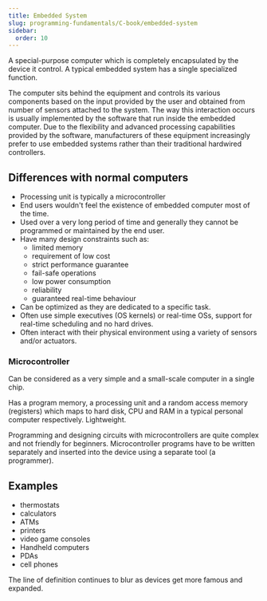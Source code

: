 ```yaml
---
title: Embedded System
slug: programming-fundamentals/C-book/embedded-system
sidebar:
  order: 10
---
```


A special-purpose computer which is completely encapsulated by the device it
control. A typical embedded system has a single specialized function.

The computer sits behind the equipment and controls its various components based
on the input provided by the user and obtained from number of sensors attached
to the system. The way this interaction occurs is usually implemented by the
software that run inside the embedded computer. Due to the flexibility and
advanced processing capabilities provided by the software, manufacturers of
these equipment increasingly prefer to use embedded systems rather than their
traditional hardwired controllers.

## Differences with normal computers

- Processing unit is typically a microcontroller
- End users wouldn't feel the existence of embedded computer most of the time.
- Used over a very long period of time and generally they cannot be programmed
  or maintained by the end user.
- Have many design constraints such as:
  - limited memory
  - requirement of low cost
  - strict performance guarantee
  - fail-safe operations
  - low power consumption
  - reliability
  - guaranteed real-time behaviour
- Can be optimized as they are dedicated to a specific task.
- Often use simple executives (OS kernels) or real-time OSs, support for
  real-time scheduling and no hard drives.
- Often interact with their physical environment using a variety of sensors
  and/or actuators.

### Microcontroller

Can be considered as a very simple and a small-scale computer in a single chip.

Has a program memory, a processing unit and a random access memory (registers)
which maps to hard disk, CPU and RAM in a typical personal computer
respectively. Lightweight.

Programming and designing circuits with microcontrollers are quite complex and
not friendly for beginners. Microcontroller programs have to be written
separately and inserted into the device using a separate tool (a programmer).

## Examples

- thermostats
- calculators
- ATMs
- printers
- video game consoles
- Handheld computers
- PDAs
- cell phones

The line of definition continues to blur as devices get more famous and
expanded.
